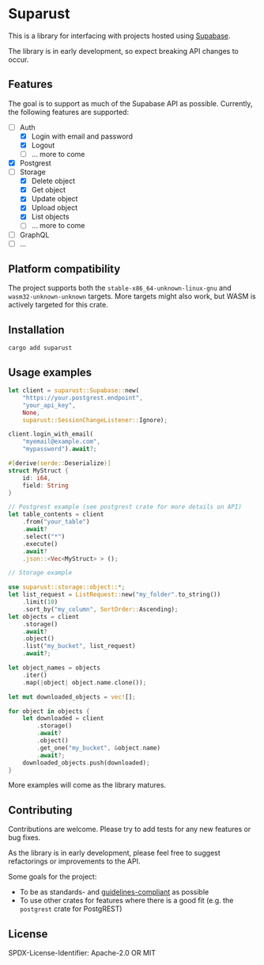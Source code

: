 # Suparust

This is a library for interfacing with projects hosted using [Supabase](https://supabase.io/).

The library is in early development, so expect breaking API changes to occur.

## Features

The goal is to support as much of the Supabase API as possible. Currently, the following features are supported:

- [ ] Auth
    - [x] Login with email and password
    - [x] Logout
    - [ ] ... more to come
- [x] Postgrest
- [ ] Storage
    - [x] Delete object
    - [x] Get object
    - [x] Update object
    - [x] Upload object
    - [x] List objects
    - [ ] ... more to come
- [ ] GraphQL
- [ ] ...

## Platform compatibility

The project supports both the `stable-x86_64-unknown-linux-gnu` and `wasm32-unknown-unknown` targets.
More targets might also work, but WASM is actively targeted for this crate.

## Installation

`cargo add suparust`

## Usage examples

```rust
let client = suparust::Supabase::new(
    "https://your.postgrest.endpoint",
    "your_api_key",
    None,
    suparust::SessionChangeListener::Ignore);

client.login_with_email(
    "myemail@example.com",
    "mypassword").await?;

#[derive(serde::Deserialize)]
struct MyStruct {
    id: i64,
    field: String
}

// Postgrest example (see postgrest crate for more details on API)
let table_contents = client
    .from("your_table")
    .await?
    .select("*")
    .execute()
    .await?
    .json::<Vec<MyStruct> > ();

// Storage example

use suparust::storage::object::*;
let list_request = ListRequest::new("my_folder".to_string())
    .limit(10)
    .sort_by("my_column", SortOrder::Ascending);
let objects = client
    .storage()
    .await?
    .object()
    .list("my_bucket", list_request)
    .await?;

let object_names = objects
    .iter()
    .map(|object| object.name.clone());

let mut downloaded_objects = vec![];

for object in objects {
    let downloaded = client
        .storage()
        .await?
        .object()
        .get_one("my_bucket", &object.name)
        .await?;
    downloaded_objects.push(downloaded);
}
```

More examples will come as the library matures.

## Contributing

Contributions are welcome. Please try to add tests for any new features or bug fixes.

As the library is in early development, please feel free to suggest refactorings or improvements to the API.

Some goals for the project:

- To be as standards- and [guidelines-compliant](https://rust-lang.github.io/api-guidelines/checklist.html) as possible
- To use other crates for features where there is a good fit (e.g. the `postgrest` crate for PostgREST)

## License

SPDX-License-Identifier: Apache-2.0 OR MIT
